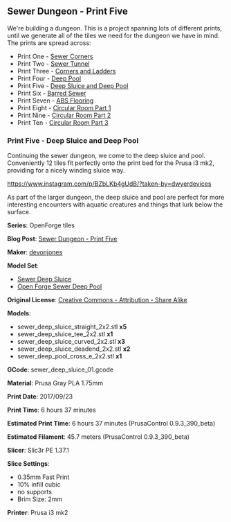 ## Sewer Dungeon - Print Five

We're building a dungeon. This is a project spanning lots of different prints, until
we generate all of the tiles we need for the dungeon we have in mind. The prints
are spread across:

 - Print One - [Sewer Corners](http://www.dwyerdevices.com/2017/09/24/sewer-dungeon-print-one/)
 - Print Two - [Sewer Tunnel](http://www.dwyerdevices.com/2017/09/24/sewer-dungeon-print-two/)
 - Print Three - [Corners and Ladders](http://www.dwyerdevices.com/2017/09/24/sewer-dungeon-print-three/)
 - Print Four - [Deep Pool](http://www.dwyerdevices.com/2017/09/24/sewer-dungeon-print-4/)
 - Print Five - [Deep Sluice and Deep Pool](http://www.dwyerdevices.com/2017/09/29/sewer-dungeon-print-five/)
 - Print Six - [Barred Sewer](http://www.dwyerdevices.com/2017/09/29/sewer-dungeon-print-six/)
 - Print Seven - [ABS Flooring](http://www.dwyerdevices.com/2017/09/29/sewer-dungeon-print-seven/)
 - Print Eight - [Circular Room Part 1](http://www.dwyerdevices.com/2017/10/02/sewer-dungeon-print-eight/)
 - Print Nine - [Circular Room Part 2](http://www.dwyerdevices.com/2017/10/03/sewer-dungeon-print-nine/)
 - Print Ten - [Circular Room Part 3]()

### Print Five - Deep Sluice and Deep Pool

Continuing the sewer dungeon, we come to the deep sluice and pool. Conveniently 12 tiles fit perfectly
onto the print bed for the Prusa i3 mk2, providing for a nicely winding sluice way. 

https://www.instagram.com/p/BZbLKb4gUdB/?taken-by=dwyerdevices


As part of the larger dungeon, the deep sluice and pool are perfect for more interesting encounters
with aquatic creatures and things that lurk below the surface.


**Series**: OpenForge tiles

**Blog Post**: [Sewer Dungeon - Print Five](http://www.dwyerdevices.com/2017/09/29/sewer-dungeon-print-five/)

**Maker**: [devonjones](https://www.thingiverse.com/devonjones)

**Model Set**: 
 
 - [Sewer Deep Sluice](https://www.thingiverse.com/thing:988413)
 - [Open Forge Sewer Deep Pool](https://www.thingiverse.com/thing:979839)

**Original License**: [Creative Commons - Attribution - Share Alike](http://creativecommons.org/licenses/by-sa/3.0/)

**Models**:

 - sewer_deep_sluice_straight_2x2.stl **x5**
 - sewer_deep_sluice_tee_2x2.stl **x1**
 - sewer_deep_sluice_curved_2x2.stl **x3**
 - sewer_deep_sluice_deadend_2x2.stl **x2**
 - sewer_deep_pool_cross_e_2x2.stl **x1**

**GCode**: sewer_deep_sluice_01.gcode

**Material**: Prusa Gray PLA 1.75mm

**Print Date**: 2017/09/23

**Print Time**: 6 hours 37 minutes

**Estimated Print Time**: 6 hours 37 minutes (PrusaControl 0.9.3_390_beta)

**Estimated Filament**: 45.7 meters (PrusaControl  0.9.3_390_beta)

**Slicer**: Slic3r PE 1.37.1

**Slice Settings**:

 - 0.35mm Fast Print
 - 10% infill cubic
 - no supports
 - Brim Size: 2mm

**Printer**: Prusa i3 mk2